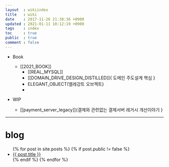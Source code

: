 ```yaml
---
layout  : wikiindex
title   : wiki
date    : 2017-11-26 21:38:36 +0900
updated : 2021-01-11 10:12:19 +0900
tags    : index
toc     : true
public  : true
comment : false
---
```




* Book
    * [[2021_BOOK]]
        * [[REAL_MYSQL]]
        * [[DOMAIN_DRIVE_DESIGN_DISTILLED]]{ 도메인 주도설계 핵심 }
        * ELEGANT_OBJECT(엘레강트 오브젝트)
        * 


* WIP
    * [[payment_server_legacy]]{결제와 관련없는 결제서버 레거시 개선이야기  }

---

# blog
<div>
    <ul>
{% for post in site.posts %}
    {% if post.public != false %}
        <li>
            <a class="post-link" href="{{ post.url | prepend: site.baseurl }}">
                {{ post.title }}
            </a>
        </li>
    {% endif %}
{% endfor %}
    </ul>
</div>

